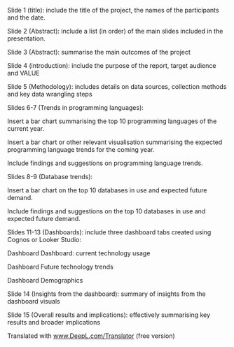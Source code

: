Slide 1 (title): include the title of the project, the names of the participants and the date.  

Slide 2 (Abstract): include a list (in order) of the main slides included in the presentation.  

Slide 3 (Abstract): summarise the main outcomes of the project  

Slide 4 (introduction): include the purpose of the report, target audience and VALUE  

Slide 5 (Methodology): includes details on data sources, collection methods and key data wrangling steps  

Slides 6-7 (Trends in programming languages):  

Insert a bar chart summarising the top 10 programming languages of the current year.  

Insert a bar chart or other relevant visualisation summarising the expected programming language trends for the coming year.  

Include findings and suggestions on programming language trends.  

Slides 8-9 (Database trends):  

Insert a bar chart on the top 10 databases in use and expected future demand.  

Include findings and suggestions on the top 10 databases in use and expected future demand.  

Slides 11-13 (Dashboards): include three dashboard tabs created using Cognos or Looker Studio:  

Dashboard Dashboard: current technology usage  

Dashboard Future technology trends   

Dashboard Demographics  

Slide 14 (Insights from the dashboard): summary of insights from the dashboard visuals  

Slide 15 (Overall results and implications): effectively summarising key results and broader implications  

Translated with www.DeepL.com/Translator (free version)  
